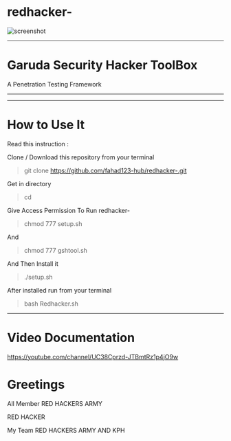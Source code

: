 # redhacker-
![screenshot](http://preview.ibb.co/cOCvpw/4790121_anime_girl_wallpaper_hd_picsay.png)

______________________________________
# Garuda Security Hacker ToolBox 

A Penetration Testing Framework
______________________________________
______________________________________
# How to Use It

Read this instruction :

Clone / Download this repository from your terminal

> git clone https://github.com/fahad123-hub/redhacker-.git

Get in directory 

> cd 

Give Access Permission To Run redhacker-

> chmod 777 setup.sh

And

> chmod 777 gshtool.sh

And Then Install it

> ./setup.sh

After installed run from your terminal

> bash Redhacker.sh
_______________________________________
# Video Documentation

https://youtube.com/channel/UC38Cprzd-JTBmtRz1p4jO9w

# Greetings

All Member RED HACKERS ARMY

RED HACKER

My Team RED HACKERS ARMY AND KPH


